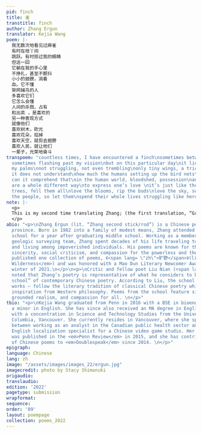 ```yaml
---
pid: finch
title: 雀
transtitle: finch
author: Zhang Ergun
translator: Kejia Wang
poem: |-
  我无数次地看见过麻雀
  有时在枝丫间
  跳跃。有时掠过我的眼睛
  但这一回
  它躺在我的手心里
  不挣扎，甚至不颤抖
  小小的翅膀，淌着
  血。它不懂
  架网捕鸟的人
  多喜欢它们
  它怎么会懂
  人间的杀戮，占有
  和出卖 ，是喜欢的
  另一种表现方式
  就像他们
  喜欢树木，砍光
  喜欢花朵，掐掉
  喜欢天空，就剪去翅膀
  喜欢人民，就让他们
  一辈子，光荣地奋斗
transpoem: "countless times, I have encountered a finch\nsometimes between the branches\nhopping.
  sometimes flashing past my vision\nbut on this particular day\nit lies still in
  my palms\nnot struggling, not even trembling\nonly tiny wings, a trickle of \nblood.
  it does not understand\nhow much the humans setting up the bird nets\nadore them\nhow
  can it comprehend that\nin the human world, bloodshed, possession\nand betrayal,
  are a whole different way\nto express one’s love \nit’s just like them:\nlove the
  trees, fell them all\nlove the blooms, rip the buds\nlove the sky, so cut the wings\nlove
  the people, so let them\nspend their whole lives struggling like heroes"
note: |-
  <p>
  This is my second time translating Zhang; (the first translation, “Grave News at Dawn, Great Tidings at Dusk,” can be found in the Spring 2020 <em>Doublespeak</em> issue). Over the past two years, I have accumulated more experience translating contemporary Chinese prose. As a result, I now find myself a little more comfortable with translating Zhang’s prose-like, conversational verse. The biggest challenges in this translation process concern flow and the clarification of conceptual ideas. The final line of the original poem evokes terms often used in Chinese communist propaganda — <span lang= "zh">光荣</span>, to evoke honor and glory, and <span lang= "zh">奋斗</span>, to evoke ceaseless hard work in pursuit of a brighter future. The poet, in referencing this sentiment, is being deliberately sardonic: just like the trees and flowers are ostensibly being destroyed out of love, the people are being guided towards grueling cog-in-the-machine lives that have no regard for their free will or well-being. There are few words with similar connotations in English — “honor,” “glory,” “hard work,” and “gallantry” are all more positive words in English. I chose the word “struggle” to reflect the hard work (with a wink towards Marxist uses of the term in English!) and “heroes” so that readers can (hopefully!) draw connections with similar English discourses and literary works on the hypocritical “celebration” of exploited and underappreciated groups (perhaps healthcare workers during COVID, or soldiers who marched during marching into World War I).
  </p>
abio: "<p>\nZhang Ergun (lit. “Zhang second stick/rod”) is a Chinese poet from Shanxi
  province. Born in 1982 into a family of modest means, Zhang attended vocational
  school for a year after graduating middle school. Working as a member of a provincial
  geologic surveying team, Zhang spent decades of his life traveling to remote areas
  and living among impoverished individuals. His poems are known for their simplicity,
  sincerity, social criticism, and compassion for the powerless and the poor. He has
  published one collection of poems, 《<span lang= \"zh\">旷野</span>》(lit. <em>Open
  Wilderness</em>) and was honored with a Mao Dun Literary Newcomer Award in the late
  winter of 2021.\n</p>\n<p>\nCritic and fellow poet Liu Nian (<span lang= \"zh\">刘年</span>)
  noted that Zhang’s poetry is representative of what he considers to be the “Chinese
  school” of contemporary Chinese poetry. According to Liu, the school – and Zhang’s
  works – follow the literary tradition of classical Chinese poetry while drawing
  inspiration from Western philosophy. Poems from the school feature simple prose,
  grounded realism, and compassion for all. \n</p>"
tbio: "<p>\nKejia Wang graduated from Penn in 2016 with a BSE in bioengineering and
  a minor in English. She has since also received an MA degree in English Literature
  with a concentration in Science and Technology Studies from the University of British
  Columbia, Vancouver. She currently resides in Vancouver, where she splits her time
  between working as an analyst in the Canadian public health sector and as a remote
  English localization specialist for a Chinese video game studio. Her poem \"Disorientation\"
  was published in the <em>Penn Review</em> in 2015, and she has contributed translations
  of Chinese poems to <em>Doublespeak</em> since 2014. \n</p>"
epigraph: 
language: Chinese
lang: zh
image: "/assets/images/images_22/ergun.jpg"
imagecredit: photo by Stacy Shimanuki
origaudio: 
translaudio: 
edition: '2022'
pagetype: submission
wrapformat: 
sequence: 
order: '09'
layout: poempage
collection: poems_2022
---
```

